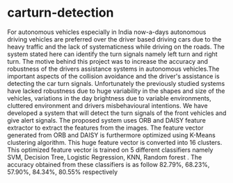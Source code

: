 # carturn-detection
For autonomous vehicles especially in India now-a-days autonomous driving vehicles are preferred over the driver based driving cars due to the heavy traffic and the lack of systematicness while driving on the roads. The system stated here can identify the turn signals namely left turn and right turn. The motive behind this project was to increase the accuracy and robustness of the drivers assistance systems in autonomous vehicles.The important aspects of the collision avoidance and the driver's assistance is detecting the car turn signals. Unfortunately the previously studied systems have lacked robustness due to huge variability in the shapes and size of the vehicles, variations in the day brightness due to variable environments, cluttered environment and drivers misbehavioural intentions. We have developed a system that will detect the turn signals of the front vehicles and give alert signals. The proposed system uses ORB and DAISY feature extractor to extract the features from the images. The feature vector generated from ORB and DAISY is furthermore optimized using K-Means clustering algorithm. This huge feature vector is converted into 16 clusters. This optimized feature vector is trained on 5 different classifiers namely SVM, Decision Tree, Logistic Regression, KNN, Random forest . The accuracy obtained from these classifiers is as follow 82.79%, 68.23%, 57.90%, 84.34%,  80.55% respectively 
